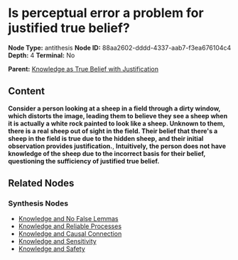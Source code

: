 # Is perceptual error a problem for justified true belief?

**Node Type:** antithesis
**Node ID:** 88aa2602-dddd-4337-aab7-f3ea676104c4
**Depth:** 4
**Terminal:** No

**Parent:** [Knowledge as True Belief with Justification](knowledge-as-true-belief-with-justification-synthesis-500dc0cb-fc8f-4c51-8ff7-400f9ac15c32.md)

## Content

**Consider a person looking at a sheep in a field through a dirty window, which distorts the image, leading them to believe they see a sheep when it is actually a white rock painted to look like a sheep. Unknown to them, there is a real sheep out of sight in the field. Their belief that there's a sheep in the field is true due to the hidden sheep, and their initial observation provides justification.**, **Intuitively, the person does not have knowledge of the sheep due to the incorrect basis for their belief, questioning the sufficiency of justified true belief.**

## Related Nodes

### Synthesis Nodes

- [Knowledge and No False Lemmas](knowledge-and-no-false-lemmas-synthesis-035d38af-7a55-4c87-978f-feb0cf4e9e46.md)
- [Knowledge and Reliable Processes](knowledge-and-reliable-processes-synthesis-5abe7c8e-b8d3-4274-8b58-50703bfbee72.md)
- [Knowledge and Causal Connection](knowledge-and-causal-connection-synthesis-09c8fd67-bdba-4f4b-b467-fe4335184aaa.md)
- [Knowledge and Sensitivity](knowledge-and-sensitivity-synthesis-d26b48f2-acfd-4d26-af6f-01052506c3ca.md)
- [Knowledge and Safety](knowledge-and-safety-synthesis-c2e7967a-a1ab-4e24-838e-346847ead513.md)
